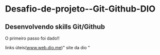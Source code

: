 # Desafio-de-projeto--Git-Github-DIO
## Desenvolvendo skills Git/Github

O primeiro passo foi dado!!

links úteis(www.web.dio.me)" site da dio "

